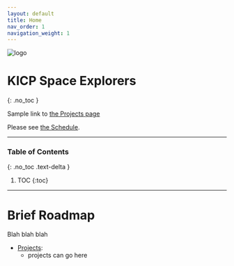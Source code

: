 ```yaml
---
layout: default
title: Home
nav_order: 1
navigation_weight: 1
---
```


![logo](https://d3qi0qp55mx5f5.cloudfront.net/shared-resources/i/template/uc_wordmark_hires.gif)

# KICP Space Explorers
{: .no_toc }

Sample link to [the Projects page](./Projects/index.md)

Please see [the Schedule](./Schedule/index.md).

---

### Table of Contents
{: .no_toc .text-delta }

1. TOC
{:toc}

---

# Brief Roadmap

Blah blah blah

* [Projects](./Projects/index.md): 
   * projects can go here

